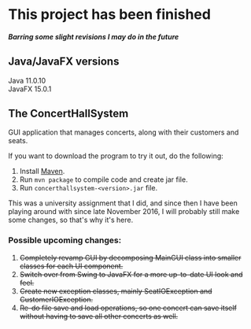 This project has been finished
======
##### Barring some slight revisions I may do in the future

## Java/JavaFX versions
Java 11.0.10  
JavaFX 15.0.1

## The ConcertHallSystem
GUI application that manages concerts, along with their customers and seats.

If you want to download the program to try it out, do the following:

1. Install [Maven](https://maven.apache.org/download.cgi).
2. Run `mvn package` to compile code and create jar file.
4. Run `concerthallsystem-<version>.jar` file.

This was a university assignment that I did, and since then I have been playing around with since late November 2016, I will probably still make some changes, so that's why it's here.

### Possible upcoming changes:

1. ~~Completely revamp GUI by decomposing MainGUI class into smaller classes for each UI component.~~ 
2. ~~Switch over from Swing to JavaFX for a more up-to-date UI look and feel.~~
3. ~~Create new exception classes, mainly SeatIOException and CustomerIOException.~~
4. ~~Re-do file save and load operations, so one concert can save itself without having to save all other concerts as well.~~
